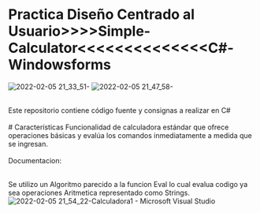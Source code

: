 # Practica Diseño Centrado al Usuario>>>>Simple-Calculator<<<<<<<<<<<<<<C#-Windowsforms
![2022-02-05 21_33_51-](https://user-images.githubusercontent.com/71537694/152664854-5185388d-7123-4083-af72-0b7d466b94ce.png)
![2022-02-05 21_47_58-](https://user-images.githubusercontent.com/71537694/152664962-89c62e5f-fca6-4785-8e86-bc4f756d2eec.png)

<br />
Este repositorio contiene código fuente y consignas a realizar en C# 
<br />
<br />
# Características
Funcionalidad de calculadora estándar que ofrece operaciones básicas y evalúa los comandos inmediatamente a medida que se ingresan.
<br />
<br />
Documentacion:
<br />
<br />

Se utilizo un Algoritmo parecido a la funcion Eval lo cual evalua codigo ya sea operaciones Aritmetica representado como Strings.
<br />
![2022-02-05 21_54_22-Calculadora1 - Microsoft Visual Studio](https://user-images.githubusercontent.com/71537694/152665112-034fed5b-9251-4b67-a9eb-5805547b3a98.png)
